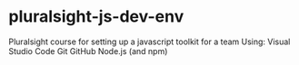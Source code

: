 # pluralsight-js-dev-env
Pluralsight course for setting up a javascript toolkit for a team
Using:
Visual Studio Code
Git
GitHub
Node.js (and npm)
